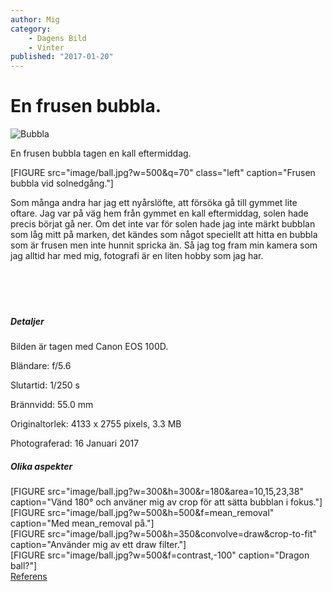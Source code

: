 ```yaml
---
author: Mig
category:
    - Dagens Bild
    - Vinter
published: "2017-01-20"
---
```

En frusen bubbla.
==================================
<picture>
    <source media="(min-width: 668px)" srcset="image/ball.jpg">
    <source media="(min-width: 376px)" srcset="image/ball.jpg?w=350&h=450&area=10,15,23,38&crop-to-fit">
    <img src="image/ball.jpg?w=350&h=450&&area=10,15,23,38crop-to-fit" alt="Bubbla">
</picture>



En frusen bubbla tagen en kall eftermiddag.

<!--more-->

[FIGURE src="image/ball.jpg?w=500&q=70" class="left" caption="Frusen bubbla vid solnedgång."]

Som många andra har jag ett nyårslöfte, att försöka gå till gymmet lite oftare.
Jag var på väg hem från gymmet en kall eftermiddag, solen hade precis börjat gå ner.
Om det inte var för solen hade jag inte märkt bubblan som låg mitt på marken, det
kändes som något speciellt att hitta en bubbla som är frusen men inte hunnit spricka än.
Så jag tog fram min kamera som jag alltid har med mig, fotografi är en liten hobby som jag har.
<br><br><br><br><br>

##### Detaljer

Bilden är tagen med Canon EOS 100D.

Bländare: f/5.6

Slutartid: 1/250 s

Brännvidd: 55.0 mm  

Originaltorlek: 4133 x 2755 pixels, 3.3 MB

Photograferad: 16 Januari 2017

##### Olika aspekter

[FIGURE src="image/ball.jpg?w=300&h=300&r=180&area=10,15,23,38" caption="Vänd 180° och använer mig av crop för att sätta bubblan i fokus."]
<br>
[FIGURE src="image/ball.jpg?w=500&h=500&f=mean_removal" caption="Med mean_removal på."]
<br>
[FIGURE src="image/ball.jpg?w=500&h=350&convolve=draw&crop-to-fit" caption="Använder mig av ett draw filter."]
<br>
[FIGURE src="image/ball.jpg?w=500&f=contrast,-100" caption="Dragon ball?"]
<br>
[Referens](https://www.pexels.com/photo/ball-ball-shaped-blur-bubble-302743/)
